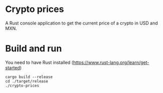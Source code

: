 # Crypto prices

A Rust console application to get the current price of a crypto in USD and MXN.

# Build and run

You need to have Rust installed (https://www.rust-lang.org/learn/get-started)

```shell
cargo build --release
cd ./target/release
./crypto-prices
```
